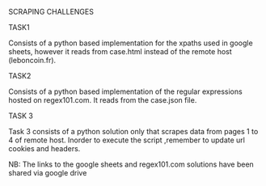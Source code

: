 SCRAPING CHALLENGES

TASK1

Consists of a python based implementation for the xpaths used in google sheets,
however it reads from case.html instead of the remote host (leboncoin.fr).

TASK2

Consists of a python based implementation of the regular expressions hosted on regex101.com.
It reads from the case.json file.

TASK 3

Task 3 consists of a python solution only that scrapes data from pages 1 to 4 of remote host. Inorder to execute the script ,remember to update url cookies and headers.

NB: The links to the google sheets and regex101.com solutions have been shared via
google drive
